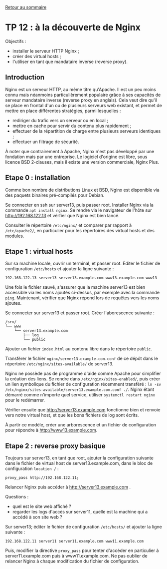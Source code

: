[Retour au sommaire](../../README.md)

# TP 12 : à la découverte de Nginx

Objectifs :

- installer le serveur HTTP Nginx ;
- créer des virtual hosts ;
- l'utiliser en tant que mandataire inverse (reverse proxy).

## Introduction

Nginx est un serveur HTTP, au même titre qu'Apache. Il est un peu moins connu
mais néanmoins particulièrement populaire grâce à ses capacités de serveur
mandataire inverse (reverse proxy en anglais). Cela veut dire qu'il se place en
frontal d'un ou de plusieurs serveurs web existant, et permet de mettre en
place différentes stratégies, parmi lesquelles :

- rediriger du trafic vers un serveur ou en local ;
- mettre en cache pour servir du contenu plus rapidement ;
- effectuer de la répartition de charge entre plusieurs serveurs identiques ;
- effectuer un filtrage de sécurité.

À noter que contrairement à Apache, Nginx n'est pas développé par une fondation
mais par une entreprise. Le logiciel d'origine est libre, sous licence BSD
2-clauses, mais il existe une version commerciale, Nginx Plus.

## Etape 0 : installation

Comme bon nombre de distributions Linux et BSD, Nginx est disponible via des
paquets binaires pré-compilés pour Debian. 

Se connecter en ssh sur server13, puis passer root. Installer Nginx via la
commande `apt install nginx`. Se rendre via le navigateur de l'hôte sur
http://192.168.122.13 et vérfier que Nginx est bien lancé.

Consulter le répertoire `/etc/nginx/` et comparer par rapport à
`/etc/apache2/`, en particulier pour les répertoires des virtual hosts et des
modules.

## Etape 1 : virtual hosts

Sur sa machine locale, ouvrir un terminal, et passer root. Editer le fichier de
configuration `/etc/hosts` et ajouter la ligne suivante :

```
192.168.122.13 server13 server13.example.com www13.example.com www13
```
Une fois le fichier sauvé, s'assurer que la machine server13 est bien
accessible via les noms ajoutés ci-dessus, par exemple avec la commande `ping`.
Maintenant, vérifier que Nginx répond lors de requêtes vers les noms ajoutes.

Se connecter sur server13 et passer root. Créer l'aborescence suivante :

```
/srv/
└── www
    └── server13.example.com
        ├── log
        └── public
```

Ajouter un fichier `index.html` au contenu libre dans le répertoire `public`.

Transférer le fichier `nginx/server13.example.com.conf` de ce dépôt dans le
répertoire `/etc/nginx/sites-available/` de server13.

Nginx ne possède pas de programme d'aide comme Apache pour simplifier la
création des liens. Se rendre dans `/etc/nginx/sites-enabled/`, puis créer un
lien symbolique du fichier de configuration récemment transféré : `ln -sv
/etc/nginx/sites-available/server13.example.com.conf ./`. Nginx étant démarré
comme n'importe quel service, utiliser `systemctl restart nginx` pour le
redémarrer.

Vérifier ensuite que http://server13.example.com fonctionne bien et renvoie
vers notre virtual host, et que les bons fichiers de log sont écrits.

À partir ce modèle, créer une arborescence et un fichier de configuration pour
répondre à http://www13.example.com.


## Etape 2 : reverse proxy basique

Toujours sur server13, en tant que root, ajouter la configuration suivante dans
le fichier de virtual host de server13.example.com, dans le bloc de
configuration `location /` :

```
proxy_pass http://192.168.122.11;
```

Relancer Nginx puis accéder à http://server13.example.com .

Questions : 
- quel est le site web affiché ?
- regarder les logs d'accès sur server11, quelle est la machine qui a accédé à
  son site web ?

Sur server13; éditer le fichier de configuration `/etc/hosts/` et ajouter la ligne suivante :

```
192.168.122.11 server11 server11.example.com www11.example.com
```

Puis, modifier la directive `proxy_pass` pour tenter d'accéder en particulier à
server11.example.com puis à www11.example.com. Ne pas oublier de relancer Nginx
à chaque modification du fichier de configuration.
